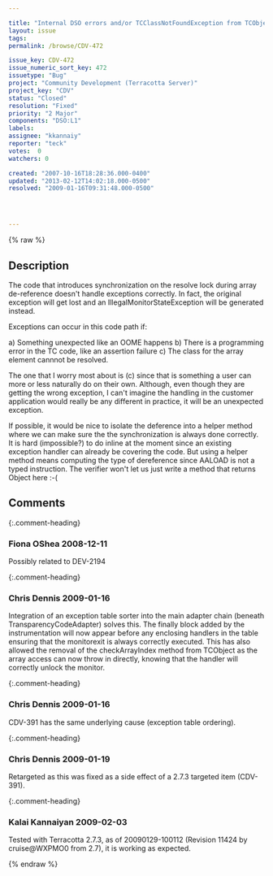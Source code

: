 ```yaml
---

title: "Internal DSO errors and/or TCClassNotFoundException from TCObject.resolveArrayReference() produce IllegalMonitorStateException"
layout: issue
tags: 
permalink: /browse/CDV-472

issue_key: CDV-472
issue_numeric_sort_key: 472
issuetype: "Bug"
project: "Community Development (Terracotta Server)"
project_key: "CDV"
status: "Closed"
resolution: "Fixed"
priority: "2 Major"
components: "DSO:L1"
labels: 
assignee: "kkannaiy"
reporter: "teck"
votes:  0
watchers: 0

created: "2007-10-16T18:28:36.000-0400"
updated: "2013-02-12T14:02:18.000-0500"
resolved: "2009-01-16T09:31:48.000-0500"




---
```


{% raw %}

## Description

<div markdown="1" class="description">

The code that introduces synchronization on the resolve lock during array de-reference doesn't handle exceptions correctly. In fact, the original exception will get lost and an IllegalMonitorStateException will be generated instead.

Exceptions can occur in this code path if:

a) Something unexpected like an OOME happens
b) There is a programming error in the TC code, like an assertion failure
c) The class for the array element cannnot be resolved. 

The one that I worry most about is (c) since that is something a user can more or less naturally do on their own. Although, even though they are getting the wrong exception, I can't imagine the handling in the customer application would really be any different in practice, it will be an unexpected exception. 

If possible, it would be nice to isolate the deference into a helper method where we can make sure the the synchronization is always done correctly. It is hard (impossible?) to do inline at the moment since an existing exception handler can already be covering the code. But using a helper method means computing the type of dereference since AALOAD is not a typed instruction. The verifier won't let us just write a method that returns Object here :-(

</div>

## Comments


{:.comment-heading}
### **Fiona OShea** <span class="date">2008-12-11</span>

<div markdown="1" class="comment">

Possibly related to DEV-2194

</div>


{:.comment-heading}
### **Chris Dennis** <span class="date">2009-01-16</span>

<div markdown="1" class="comment">

Integration of an exception table sorter into the main adapter chain (beneath TransparencyCodeAdapter) solves this.  The finally block added by the instrumentation will now appear before any enclosing handlers in the table ensuring that the monitorexit is always correctly executed.  This has also allowed the removal of the checkArrayIndex method from TCObject as the array access can now throw in directly, knowing that the handler will correctly unlock the monitor.

</div>


{:.comment-heading}
### **Chris Dennis** <span class="date">2009-01-16</span>

<div markdown="1" class="comment">

CDV-391 has the same underlying cause (exception table ordering).

</div>


{:.comment-heading}
### **Chris Dennis** <span class="date">2009-01-19</span>

<div markdown="1" class="comment">

Retargeted as this was fixed as a side effect of a 2.7.3 targeted item (CDV-391).


</div>


{:.comment-heading}
### **Kalai Kannaiyan** <span class="date">2009-02-03</span>

<div markdown="1" class="comment">

Tested with Terracotta 2.7.3, as of 20090129-100112 (Revision 11424 by cruise@WXPMO0 from 2.7), it is working as expected. 



</div>



{% endraw %}
